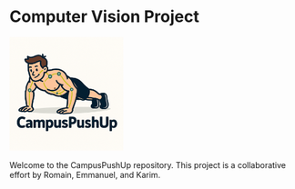 
# Computer Vision Project

<img src="logo.png" width="200" />

Welcome to the CampusPushUp repository. 
This project is a collaborative effort by Romain, Emmanuel, and Karim.


